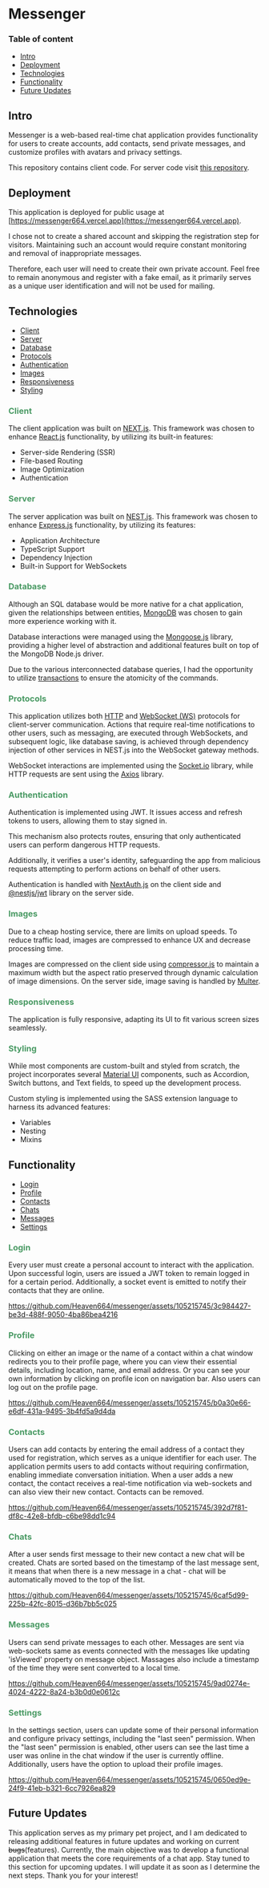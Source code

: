 # Messenger

### Table of content

- [Intro](#intro)
- [Deployment](#deployment)
- [Technologies](#technologies)
- [Functionality](#functionality)
- [Future Updates](#future-updates)

## Intro

Messenger is a web-based real-time chat application provides functionality for users to create accounts, add contacts, send private messages, and customize profiles with avatars and privacy settings.

This repository contains client code. For server code visit [this repository](https://github.com/Heaven664/messenger_backend).

## Deployment

This application is deployed for public usage at [https://messenger664.vercel.app](https://messenger664.vercel.app).

I chose not to create a shared account and skipping the registration step for visitors. Maintaining such an account would require constant monitoring and removal of inappropriate messages.

Therefore, each user will need to create their own private account. Feel free to remain anonymous and register with a fake email, as it primarily serves as a unique user identification and will not be used for mailing.

## Technologies

- [Client](#client)
- [Server](#server)
- [Database](#database)
- [Protocols](#protocols)
- [Authentication](#authentication)
- [Images](#images)
- [Responsiveness](#responsiveness)
- [Styling](#styling)

### <span style="color: #4a9a64"> Client</span>

The client application was built on [NEXT.js](https://nextjs.org/). This framework was chosen to enhance [React.js](https://react.dev/) functionality, by utilizing its built-in features:

- Server-side Rendering (SSR)
- File-based Routing
- Image Optimization
- Authentication

### <span style="color: #4a9a64"> Server</span>

The server application was built on [NEST.js](https://nestjs.com/). This framework was chosen to enhance [Express.js](https://expressjs.com/) functionality, by utilizing its features:

- Application Architecture
- TypeScript Support
- Dependency Injection
- Built-in Support for WebSockets

### <span style="color: #4a9a64"> Database</span>

Although an SQL database would be more native for a chat application, given the relationships between entities, [MongoDB](https://www.mongodb.com/) was chosen to gain more experience working with it.

Database interactions were managed using the [Mongoose.js](https://mongoosejs.com/) library, providing a higher level of abstraction and additional features built on top of the MongoDB Node.js driver.

Due to the various interconnected database queries, I had the opportunity to utilize [transactions](https://www.mongodb.com/docs/manual/core/transactions/) to ensure the atomicity of the commands.

### <span style="color: #4a9a64"> Protocols</span>

This application utilizes both [HTTP](https://developer.mozilla.org/en-US/docs/Web/HTTP) and [WebSocket (WS)](https://developer.mozilla.org/en-US/docs/Web/API/WebSockets_API) protocols for client-server communication. Actions that require real-time notifications to other users, such as messaging, are executed through WebSockets, and subsequent logic, like database saving, is achieved through dependency injection of other services in NEST.js into the WebSocket gateway methods.

WebSocket interactions are implemented using the [Socket.io](https://socket.io/) library, while HTTP requests are sent using the [Axios](https://axios-http.com/docs/intro) library.

### <span style="color: #4a9a64"> Authentication</span>

Authentication is implemented using JWT. It issues access and refresh tokens to users, allowing them to stay signed in.

This mechanism also protects routes, ensuring that only authenticated users can perform dangerous HTTP requests.

Additionally, it verifies a user's identity, safeguarding the app from malicious requests attempting to perform actions on behalf of other users.

Authentication is handled with [NextAuth.js](https://next-auth.js.org/) on the client side and [@nestjs/jwt](https://www.npmjs.com/package/@nestjs/jwt) library on the server side.

### <span style="color: #4a9a64"> Images</span>

Due to a cheap hosting service, there are limits on upload speeds. To reduce traffic load, images are compressed to enhance UX and decrease processing time.

Images are compressed on the client side using [compressor.js](https://www.npmjs.com/package/compressorjs) to maintain a maximum width but the aspect ratio preserved through dynamic calculation of image dimensions. On the server side, image saving is handled by [Multer](https://www.npmjs.com/package/multer).

### <span style="color: #4a9a64"> Responsiveness</span>

The application is fully responsive, adapting its UI to fit various screen sizes seamlessly.

### <span style="color: #4a9a64"> Styling</span>

While most components are custom-built and styled from scratch, the project incorporates several [Material UI](https://mui.com) components, such as Accordion, Switch buttons, and Text fields, to speed up the development process.

Custom styling is implemented using the SASS extension language to harness its advanced features:

- Variables
- Nesting
- Mixins

## Functionality

- [Login](#login)
- [Profile](#profile)
- [Contacts](#contacts)
- [Chats](#chats)
- [Messages](#messages)
- [Settings](#settings)

### <span style="color: #4a9a64"> Login</span>

Every user must create a personal account to interact with the application. Upon successful login, users are issued a JWT token to remain logged in for a certain period. Additionally, a socket event is emitted to notify their contacts that they are online.

https://github.com/Heaven664/messenger/assets/105215745/3c984427-be3d-488f-9050-4ba86bea4216

### <span style="color: #4a9a64"> Profile</span>

Clicking on either an image or the name of a contact within a chat window redirects you to their profile page, where you can view their essential details, including location, name, and email address. Or you can see your own information by clicking on profile icon on navigation bar. Also users can log out on the profile page.

https://github.com/Heaven664/messenger/assets/105215745/b0a30e66-e6df-431a-9495-3b4fd5a9d4da

### <span style="color: #4a9a64"> Contacts</span>

Users can add contacts by entering the email address of a contact they used for registration, which serves as a unique identifier for each user. The application permits users to add contacts without requiring confirmation, enabling immediate conversation initiation. When a user adds a new contact, the contact receives a real-time notification via web-sockets and can also view their new contact. Contacts can be removed.

https://github.com/Heaven664/messenger/assets/105215745/392d7f81-df8c-42e8-bfdb-c6be98dd1c94

### <span style="color: #4a9a64"> Chats</span>

After a user sends first message to their new contact a new chat will be created. Chats are sorted based on the timestamp of the last message sent, it means that when there is a new message in a chat - chat will be automatically moved to the top of the list.

https://github.com/Heaven664/messenger/assets/105215745/6caf5d99-225b-42fc-8015-d36b7bb5c025

### <span style="color: #4a9a64"> Messages</span>

Users can send private messages to each other. Messages are sent via web-sockets same as events connected with the messages like updating 'isViewed' property on message object. Massages also include a timestamp of the time they were sent converted to a local time.

https://github.com/Heaven664/messenger/assets/105215745/9ad0274e-4024-4222-8a24-b3b0d0e0612c

### <span style="color: #4a9a64"> Settings</span>

In the settings section, users can update some of their personal information and configure privacy settings, including the "last seen" permission. When the "last seen" permission is enabled, other users can see the last time a user was online in the chat window if the user is currently offline. Additionally, users have the option to upload their profile images.

https://github.com/Heaven664/messenger/assets/105215745/0650ed9e-24f9-41eb-b321-6cc7926ea829

## Future Updates

This application serves as my primary pet project, and I am dedicated to releasing additional features in future updates and working on current ~~bugs~~(features). Currently, the main objective was to develop a functional application that meets the core requirements of a chat app. Stay tuned to this section for upcoming updates. I will update it as soon as I determine the next steps. Thank you for your interest!
 